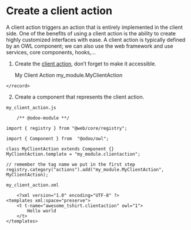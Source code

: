 # Create a client action

A client action triggers an action that is entirely implemented in the client
side. One of the benefits of using a client action is the ability to create
highly customized interfaces with ease. A client action is typically defined
by an OWL component; we can also use the web framework and use services, core
components, hooks,…

  1. Create the [client action](../reference/backend/actions.html#reference-actions-client), don’t forget to make it accessible.
    
        <record model="ir.actions.client" id="my_client_action">
        <field name="name">My Client Action</field>
        <field name="tag">my_module.MyClientAction</field>
    </record>
    

  2. Create a component that represents the client action.

`my_client_action.js`

    
        /** @odoo-module **/
    
    import { registry } from "@web/core/registry";
    
    import { Component } from  "@odoo/owl";
    
    class MyClientAction extends Component {}
    MyClientAction.template = "my_module.clientaction";
    
    // remember the tag name we put in the first step
    registry.category("actions").add("my_module.MyClientAction", MyClientAction);
    

`my_client_action.xml`

    
        <?xml version="1.0" encoding="UTF-8" ?>
    <templates xml:space="preserve">
        <t t-name="awesome_tshirt.clientaction" owl="1">
            Hello world
        </t>
    </templates>
    

